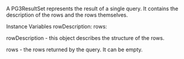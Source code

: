 A PG3ResultSet represents the result of a single query. It contains the description of the rows and the rows themselves.

Instance Variables
	rowDescription:		<PG3RowDescription>
	rows:		<SequenceableCollection>

rowDescription
	- this object describes the structure of the rows.

rows
	- the rows returned by the query. It can be empty.
